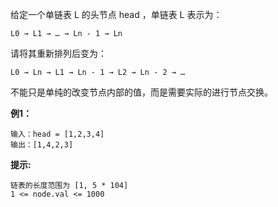 给定一个单链表 L 的头节点 head ，单链表 L 表示为：
```
L0 → L1 → … → Ln - 1 → Ln
```
请将其重新排列后变为：
```
L0 → Ln → L1 → Ln - 1 → L2 → Ln - 2 → …
```
不能只是单纯的改变节点内部的值，而是需要实际的进行节点交换。

**例1：**
```
输入：head = [1,2,3,4]
输出：[1,4,2,3]
```


**提示:**
```
链表的长度范围为 [1, 5 * 104]
1 <= node.val <= 1000
```

